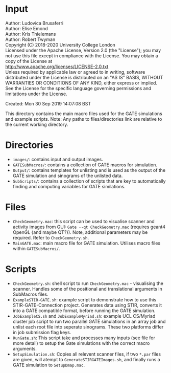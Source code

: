 # Input

Author: Ludovica Brusaferri<br />
Author: Elise Emond<br />
Author: Kris Thielemans<br />
Author: Robert Twyman<br />
Copyright (C) 2018-2020 University College London<br />
Licensed under the Apache License, Version 2.0 (the "License");
you may not use this file except in compliance with the License.
You may obtain a copy of the License at
<br />
http://www.apache.org/licenses/LICENSE-2.0.txt
<br />
Unless required by applicable law or agreed to in writing, software
distributed under the License is distributed on an "AS IS" BASIS,
WITHOUT WARRANTIES OR CONDITIONS OF ANY KIND, either express or implied.
See the License for the specific language governing permissions and
limitations under the License.

Created:  Mon 30 Sep 2019 14:07:08 BST

This directory contains the main macro files used for the GATE simulations and example scripts.
Note: Any paths to files/directories link are relative to the current working directory.


Directories
===========

* `images/`: contains input and output images.
* `GATESubMacros/`: contains a collection of GATE macros for simulation.
* `Output/`: contains templates for unlisting and is used as the output of the GATE simulation and sinograms of the unlisted data.
* `SubScripts/`: contains a collection of scripts that are key to automatically finding and computing variables for GATE similations.


Files
=======

* `CheckGeometry.mac`: this script can be used to visualise scanner and activity images from GUI: `Gate --qt CheckGeometry.mac` (requires geant4 OpenGL {and maybe QT?}). Note, additional parameters may be required. Refer to `CheckGeometry.sh`. 
* `MainGATE.mac`: main macro file for GATE simulation. Utilises macro files within `GATESubMacros/`.


Scripts
=======
* `CheckGeometry.sh`: shell script to run `CheckGeometry.mac` - visualising the scanner. Handles some of the positional and translational arguments in SubMacros files.
* `ExampleSTIR-GATE.sh`: example script to demonstrate how to use this STIR-GATE-Connection project. Generates data using STIR, converts it into a GATE compatible format, before running the GATE simulation.
* `JobExampleCS.sh` and `JobExampleMyriad.sh`: example UCL CS/Myriad cluster job script to run two parallel GATE simulations in an array job and unlist each root file into seperate sinograms. These two platforms differ in job submission flag keys.
* `RunGate.sh`: This script take and processes many inputs (see file for more detail) to setup the Gate simulations with the correct macro arguments.
* `SetupSimulation.sh`: Copies all relevent scanner files, if two `*.par` files are given, will atempt to `GenerateSTIRGATEImages.sh`, and finally runs a GATE simulation to `SetupDmap.mac`.
